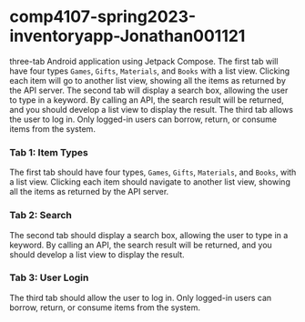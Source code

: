 # comp4107-spring2023-inventoryapp-Jonathan001121
three-tab Android application using Jetpack Compose. The first tab will have four types `Games`, `Gifts`, `Materials`, and `Books` with a list view. Clicking each item will go to another list view, showing all the items as returned by the API server. The second tab will display a search box, allowing the user to type in a keyword. By calling an API, the search result will be returned, and you should develop a list view to display the result. The third tab allows the user to log in. Only logged-in users can borrow, return, or consume items from the system.

### Tab 1: Item Types



The first tab should have four types, `Games`, `Gifts`, `Materials`, and `Books`, with a list view. Clicking each item should navigate to another list view, showing all the items as returned by the API server.



### Tab 2: Search



The second tab should display a search box, allowing the user to type in a keyword. By calling an API, the search result will be returned, and you should develop a list view to display the result.



### Tab 3: User Login



The third tab should allow the user to log in. Only logged-in users can borrow, return, or consume items from the system.


